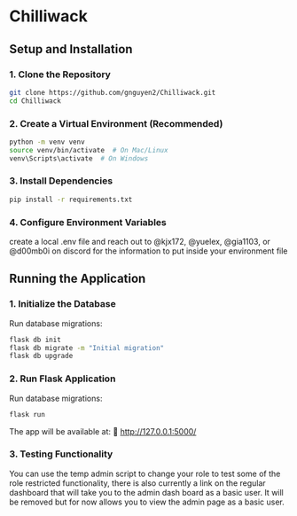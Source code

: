 # Chilliwack

## **Setup and Installation**
### **1. Clone the Repository**
```bash
git clone https://github.com/gnguyen2/Chilliwack.git
cd Chilliwack
```

### **2. Create a Virtual Environment (Recommended)**
```bash
python -m venv venv
source venv/bin/activate  # On Mac/Linux
venv\Scripts\activate  # On Windows
```
### **3. Install Dependencies**
```bash
pip install -r requirements.txt
```

### **4. Configure Environment Variables**
create a local .env file and reach out to @kjx172, @yuelex, @gia1103, or @d00mb0i on discord for the information to put inside your environment file


## **Running the Application**

### **1. Initialize the Database**
Run database migrations:
```bash
flask db init
flask db migrate -m "Initial migration"
flask db upgrade
```

### **2. Run Flask Application**
Run database migrations:
```bash
flask run
```
The app will be available at:
🔗 http://127.0.0.1:5000/

### **3. Testing Functionality**
You can use the temp admin script to change your role to test some of the role restricted functionality, there is also currently a link on the regular dashboard that will take you to the admin dash board as a basic user. It will be removed but for now allows you to view the admin page as a basic user.




